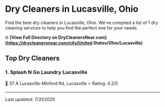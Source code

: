 # Dry Cleaners in Lucasville, Ohio

Find the best dry cleaners in Lucasville, Ohio. We've compiled a list of 1 dry cleaning services to help you find the perfect one for your needs.

🌐 **[View Full Directory on DryCleanersNear.com](https://drycleanersnear.com/city/United States/Ohio/Lucasville)**

## Top Dry Cleaners

### 1. Splash N Go Laundry Lucasville
📍 37 A Lucasville-Minford Rd, Lucasville
⭐ Rating: 4.2/5


---

*Last updated: 7/31/2025*
